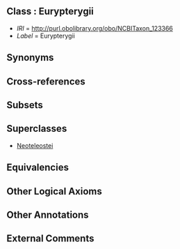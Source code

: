 
## Class : Eurypterygii

 * *IRI* = http://purl.obolibrary.org/obo/NCBITaxon_123366
 * *Label* = Eurypterygii

## Synonyms


## Cross-references


## Subsets


## Superclasses

 * [Neoteleostei](../../NCBITaxon/65/NCBITaxon_123365.md)

## Equivalencies


## Other Logical Axioms


## Other Annotations


## External Comments

